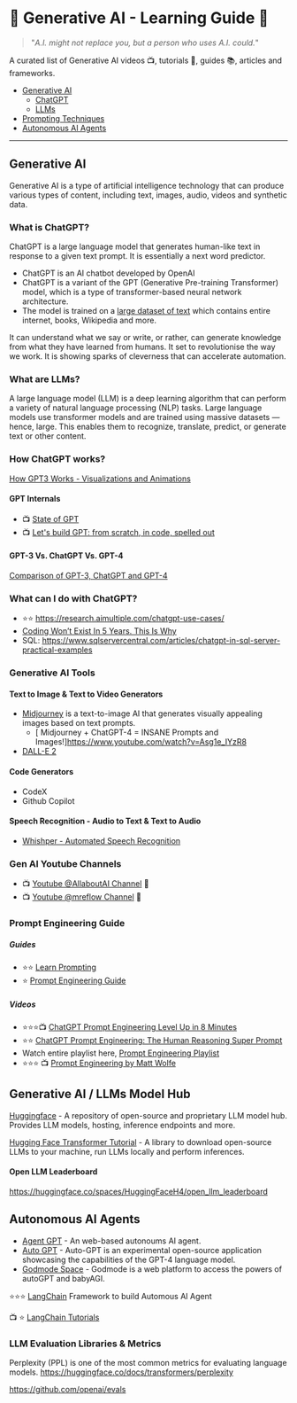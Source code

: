 # :brain: Generative AI - Learning Guide :robot:
> "_A.I. might not replace you, but a person who uses A.I. could._"

A curated list of Generative AI videos :tv:, tutorials :notebook:, guides :books:, articles and frameworks.

- [Generative AI]()
  - [ChatGPT]()
  - [LLMs]() 
- [Prompting Techniques]()
- [Autonomous AI Agents]()
  
---

## Generative AI

Generative AI is a type of artificial intelligence technology that can produce various types of content, including text, images, audio, videos and synthetic data.

### What is ChatGPT? 
ChatGPT is a large language model that generates human-like text in response to a given text prompt. It is essentially a next word predictor. 

- ChatGPT is an AI chatbot developed by OpenAI
- ChatGPT is a variant of the GPT (Generative Pre-training Transformer) model, which is a type of transformer-based neural network architecture.
- The model is trained on a [large dataset of text](https://en.wikipedia.org/wiki/GPT-3) which contains entire internet, books, Wikipedia and more.

It can understand what we say or write, or rather, can generate knowledge from what they have learned from humans. It set to revolutionise the way we work.
It is showing sparks of cleverness that can accelerate automation.

### What are LLMs?

A large language model (LLM) is a deep learning algorithm that can perform a variety of natural language processing (NLP) tasks. Large language models use transformer models and are trained using massive datasets — hence, large. This enables them to recognize, translate, predict, or generate text or other content.

### How ChatGPT works?

[How GPT3 Works - Visualizations and Animations](https://jalammar.github.io/how-gpt3-works-visualizations-animations/)

#### GPT Internals
- :tv: [State of GPT](https://www.youtube.com/watch?v=bZQun8Y4L2A)
- :tv: [Let's build GPT: from scratch, in code, spelled out](https://youtu.be/kCc8FmEb1nY)

#### GPT-3 Vs. ChatGPT Vs. GPT-4
[Comparison of GPT-3, ChatGPT and GPT-4](https://simplified.com/blog/ai-writing/chatgpt-vs-gpt-3/)

### What can I do with ChatGPT?
- :star::star: https://research.aimultiple.com/chatgpt-use-cases/
- [Coding Won’t Exist In 5 Years. This Is Why](https://javascript.plainenglish.io/coding-wont-exist-in-5-years-this-is-why-6da748ba676c)
- SQL: https://www.sqlservercentral.com/articles/chatgpt-in-sql-server-practical-examples

### Generative AI Tools

#### Text to Image & Text to Video Generators
- [Midjourney](https://www.midjourney.com/showcase/recent/) is a text-to-image AI that generates visually appealing images based on text prompts.
  - [ Midjourney + ChatGPT-4 = INSANE Prompts and Images!]https://www.youtube.com/watch?v=Asg1e_IYzR8
- [DALL-E 2](https://openai.com/dall-e-2)

#### Code Generators
- CodeX
- Github Copilot

#### Speech Recognition - Audio to Text & Text to Audio
- [Whishper - Automated Speech Recognition](https://openai.com/research/whisper)

### Gen AI Youtube Channels
- :tv: [Youtube @AllaboutAI Channel](https://www.youtube.com/@AllAboutAI/videos) 🌟
- :tv: [Youtube @mreflow Channel](https://www.youtube.com/@mreflow/videos) 🌠

### Prompt Engineering Guide
##### Guides
- :star::star: [Learn Prompting](https://learnprompting.org/docs/intro)
- :star: [Prompt Engineering Guide](https://www.promptingguide.ai/)
##### Videos
- :star::star::star::tv: [ChatGPT Prompt Engineering Level Up in 8 Minutes](https://www.youtube.com/watch?v=Qos2rG3zVAM)
- :star::star: [ChatGPT Prompt Engineering: The Human Reasoning Super Prompt ](https://www.youtube.com/watch?v=S4GfRQ9zIj4)
- Watch entire playlist here, [Prompt Engineering Playlist](https://www.youtube.com/watch?v=S4GfRQ9zIj4&list=PL6o08pkcQol7-TlFJl05pEEp4hw418DmM)
- :star::star::star: :tv: [Prompt Engineering by Matt Wolfe](https://www.youtube.com/watch?v=pc8ftlzB2D0)

## Generative AI / LLMs Model Hub 
[Huggingface](https://huggingface.co/) - A repository of open-source and proprietary LLM model hub. Provides LLM models, hosting, inference endpoints and more.

[Hugging Face Transformer Tutorial](https://huggingface.co/learn/nlp-course/chapter2/1?fw=pt) - A library to download open-source LLMs to your machine, run LLMs locally and perform inferences.
#### Open LLM Leaderboard
https://huggingface.co/spaces/HuggingFaceH4/open_llm_leaderboard

## Autonomous AI Agents
- [Agent GPT](https://agentgpt.reworkd.ai/) - An web-based autonoums AI agent.
- [Auto GPT](https://github.com/Significant-Gravitas/Auto-GPT) - Auto-GPT is an experimental open-source application showcasing the capabilities of the GPT-4 language model.
- [Godmode Space](https://godmode.space/) - Godmode is a web platform to access the powers of autoGPT and babyAGI.

:star::star::star: [LangChain](https://python.langchain.com/en/latest/index.html) Framework to build Automous AI Agent

:tv: :star: [LangChain Tutorials](https://www.youtube.com/@lucidateAI)


### LLM Evaluation Libraries & Metrics

Perplexity (PPL) is one of the most common metrics for evaluating language models. 
https://huggingface.co/docs/transformers/perplexity

https://github.com/openai/evals
